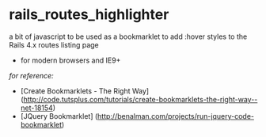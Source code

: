 rails_routes_highlighter
========================

a bit of javascript to be used as a bookmarklet to add :hover styles to the Rails 4.x routes listing page
+ for modern browsers and IE9+

_for reference:_

- [Create Bookmarklets - The Right Way] (http://code.tutsplus.com/tutorials/create-bookmarklets-the-right-way--net-18154)
- [JQuery Bookmarklet] (http://benalman.com/projects/run-jquery-code-bookmarklet)
